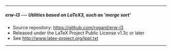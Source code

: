 -----------------------------------------------------------------
##### erw-l3 --- Utilities based on LaTeX3, such as 'merge sort'
- Source repository: https://github.com/rogard/erw-l3
- Released under the LaTeX Project Public License v1.3c or later
- See http://www.latex-project.org/lppl.txt
-----------------------------------------------------------------
